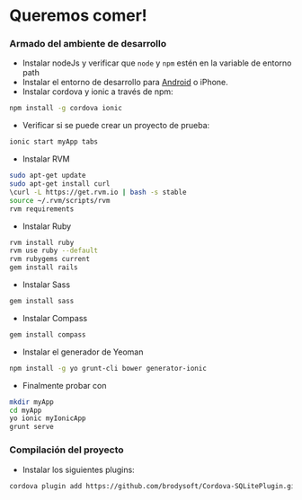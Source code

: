 # Queremos comer!

### Armado del ambiente de desarrollo

* Instalar nodeJs y verificar que `node` y `npm` estén en la variable de entorno path
* Instalar el entorno de desarrollo para [Android](http://cordova.apache.org/docs/en/5.1.1/guide/platforms/android/index.html) o iPhone.
* Instalar cordova y ionic a través de npm:
```bash
npm install -g cordova ionic
```
* Verificar si se puede crear un proyecto de prueba:
```bash
ionic start myApp tabs
```
* Instalar RVM
```bash
sudo apt-get update
sudo apt-get install curl
\curl -L https://get.rvm.io | bash -s stable
source ~/.rvm/scripts/rvm
rvm requirements
```
* Instalar Ruby
```bash
rvm install ruby
rvm use ruby --default
rvm rubygems current
gem install rails
```
* Instalar Sass
```bash
gem install sass
```
* Instalar Compass
```bash
gem install compass
```
* Instalar el generador de Yeoman
```bash
npm install -g yo grunt-cli bower generator-ionic
```
* Finalmente probar con
```bash
mkdir myApp
cd myApp
yo ionic myIonicApp
grunt serve
```

### Compilación del proyecto

* Instalar los siguientes plugins:
```bash
cordova plugin add https://github.com/brodysoft/Cordova-SQLitePlugin.git
```